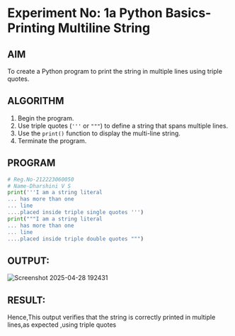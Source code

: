 # Experiment No: 1a Python Basics- Printing Multiline String

## AIM  
To create a Python program to print the string in multiple lines using triple quotes.

## ALGORITHM  
1. Begin the program.  
2. Use triple quotes (`'''` or `"""`) to define a string that spans multiple lines.  
3. Use the `print()` function to display the multi-line string.  
4. Terminate the program.

## PROGRAM
```python
# Reg.No-212223060050
# Name-Dharshini V S
print('''I am a string literal
... has more than one
... line
....placed inside triple single quotes ''')
print("""I am a string literal
... has more than one
... line
....placed inside triple double quotes """)
```
## OUTPUT:
![Screenshot 2025-04-28 192431](https://github.com/user-attachments/assets/e13aabcf-c6ae-422d-9869-89e7f249b4e8)
## RESULT:
Hence,This output verifies that the string is correctly printed in multiple lines,as expected ,using triple quotes
